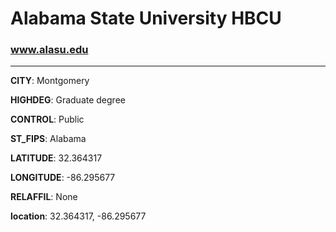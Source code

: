 # Alabama State University HBCU
### www.alasu.edu
---
**CITY**: Montgomery

**HIGHDEG**: Graduate degree

**CONTROL**: Public

**ST_FIPS**: Alabama

**LATITUDE**: 32.364317

**LONGITUDE**: -86.295677

**RELAFFIL**: None

**location**: 32.364317, -86.295677